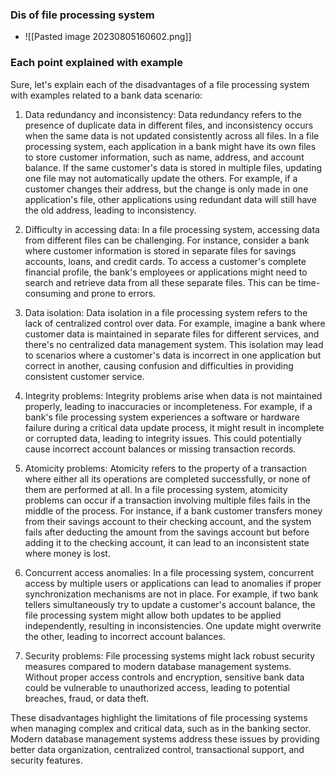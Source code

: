### Dis of file processing system
- ![[Pasted image 20230805160602.png]]

### Each point explained with example
Sure, let's explain each of the disadvantages of a file processing system with examples related to a bank data scenario:

1. Data redundancy and inconsistency:
Data redundancy refers to the presence of duplicate data in different files, and inconsistency occurs when the same data is not updated consistently across all files. In a file processing system, each application in a bank might have its own files to store customer information, such as name, address, and account balance. If the same customer's data is stored in multiple files, updating one file may not automatically update the others. For example, if a customer changes their address, but the change is only made in one application's file, other applications using redundant data will still have the old address, leading to inconsistency.

2. Difficulty in accessing data:
In a file processing system, accessing data from different files can be challenging. For instance, consider a bank where customer information is stored in separate files for savings accounts, loans, and credit cards. To access a customer's complete financial profile, the bank's employees or applications might need to search and retrieve data from all these separate files. This can be time-consuming and prone to errors.

3. Data isolation:
Data isolation in a file processing system refers to the lack of centralized control over data. For example, imagine a bank where customer data is maintained in separate files for different services, and there's no centralized data management system. This isolation may lead to scenarios where a customer's data is incorrect in one application but correct in another, causing confusion and difficulties in providing consistent customer service.

4. Integrity problems:
Integrity problems arise when data is not maintained properly, leading to inaccuracies or incompleteness. For example, if a bank's file processing system experiences a software or hardware failure during a critical data update process, it might result in incomplete or corrupted data, leading to integrity issues. This could potentially cause incorrect account balances or missing transaction records.

5. Atomicity problems:
Atomicity refers to the property of a transaction where either all its operations are completed successfully, or none of them are performed at all. In a file processing system, atomicity problems can occur if a transaction involving multiple files fails in the middle of the process. For instance, if a bank customer transfers money from their savings account to their checking account, and the system fails after deducting the amount from the savings account but before adding it to the checking account, it can lead to an inconsistent state where money is lost.

6. Concurrent access anomalies:
In a file processing system, concurrent access by multiple users or applications can lead to anomalies if proper synchronization mechanisms are not in place. For example, if two bank tellers simultaneously try to update a customer's account balance, the file processing system might allow both updates to be applied independently, resulting in inconsistencies. One update might overwrite the other, leading to incorrect account balances.

7. Security problems:
File processing systems might lack robust security measures compared to modern database management systems. Without proper access controls and encryption, sensitive bank data could be vulnerable to unauthorized access, leading to potential breaches, fraud, or data theft.

These disadvantages highlight the limitations of file processing systems when managing complex and critical data, such as in the banking sector. Modern database management systems address these issues by providing better data organization, centralized control, transactional support, and security features.